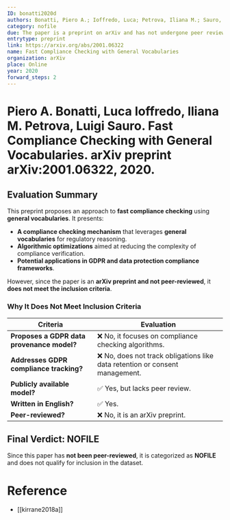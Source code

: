 ```yaml
---
ID: bonatti2020d
authors: Bonatti, Piero A.; Ioffredo, Luca; Petrova, Iliana M.; Sauro, Luigi
category: nofile
due: The paper is a preprint on arXiv and has not undergone peer review. As per the inclusion criteria, non-peer-reviewed papers are excluded from consideration.
entrytype: preprint
link: https://arxiv.org/abs/2001.06322
name: Fast Compliance Checking with General Vocabularies
organization: arXiv
place: Online
year: 2020
forward_steps: 2
---
```

# Piero A. Bonatti, Luca Ioffredo, Iliana M. Petrova, Luigi Sauro. Fast Compliance Checking with General Vocabularies. arXiv preprint arXiv:2001.06322, 2020.

## Evaluation Summary

This preprint proposes an approach to **fast compliance checking** using **general vocabularies**. It presents:

- **A compliance checking mechanism** that leverages **general vocabularies** for regulatory reasoning.
- **Algorithmic optimizations** aimed at reducing the complexity of compliance verification.
- **Potential applications in GDPR and data protection compliance frameworks**.

However, since the paper is an **arXiv preprint and not peer-reviewed**, it **does not meet the inclusion criteria**.

### **Why It Does Not Meet Inclusion Criteria**

| **Criteria** | **Evaluation** |
|-------------|---------------|
| **Proposes a GDPR data provenance model?** | ❌ No, it focuses on compliance checking algorithms. |
| **Addresses GDPR compliance tracking?** | ❌ No, does not track obligations like data retention or consent management. |
| **Publicly available model?** | ✅ Yes, but lacks peer review. |
| **Written in English?** | ✅ Yes. |
| **Peer-reviewed?** | ❌ No, it is an arXiv preprint. |

## **Final Verdict: NOFILE**

Since this paper has **not been peer-reviewed**, it is categorized as **NOFILE** and does not qualify for inclusion in the dataset.

# Reference

- [[kirrane2018a]]